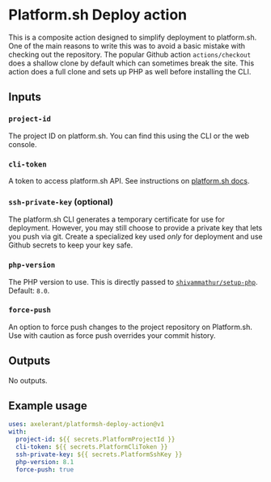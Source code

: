 # Platform.sh Deploy action

This is a composite action designed to simplify deployment to platform.sh. One of the main reasons to write this was to avoid a basic mistake with checking out the repository. The popular Github action `actions/checkout` does a shallow clone by default which can sometimes break the site. This action does a full clone and sets up PHP as well before installing the CLI.

## Inputs

### `project-id`

The project ID on platform.sh. You can find this using the CLI or the web console.

### `cli-token`

A token to access platform.sh API. See instructions on [platform.sh docs](https://docs.platform.sh/development/cli/api-tokens.html).

### `ssh-private-key` (optional)

The platform.sh CLI generates a temporary certificate for use for deployment. However, you may still choose to provide a private key that lets you push via git. Create a specialized key used _only_ for deployment and use Github secrets to keep your key safe.

### `php-version`

The PHP version to use. This is directly passed to [`shivammathur/setup-php`](https://github.com/marketplace/actions/setup-php-action). Default: `8.0`.

### `force-push`

An option to force push changes to the project repository on Platform.sh. Use with caution as force push overrides your commit history.

## Outputs

No outputs.

## Example usage

```yaml
uses: axelerant/platformsh-deploy-action@v1
with:
  project-id: ${{ secrets.PlatformProjectId }}
  cli-token: ${{ secrets.PlatformCliToken }}
  ssh-private-key: ${{ secrets.PlatformSshKey }}
  php-version: 8.1
  force-push: true
```
